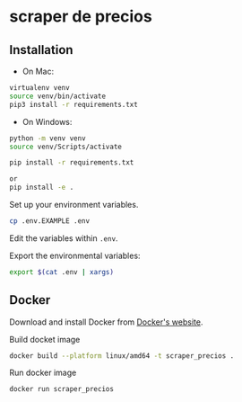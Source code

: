 # scraper de precios
## Installation

- On Mac:

```bash
virtualenv venv
source venv/bin/activate
pip3 install -r requirements.txt
```

- On Windows:
```bash
python -m venv venv
source venv/Scripts/activate
```
```bash install requirements
pip install -r requirements.txt
```
``` bash install scraper precio
or 
pip install -e .
```

Set up your environment variables.

```bash
cp .env.EXAMPLE .env
```

Edit the variables within `.env`.

Export the environmental variables:

```bash
export $(cat .env | xargs)
```


## Docker

Download and install Docker from [Docker's website](https://www.docker.com/products/docker-desktop).

Build docket image

```bash
docker build --platform linux/amd64 -t scraper_precios .
```

Run docker image

```bash
docker run scraper_precios
```